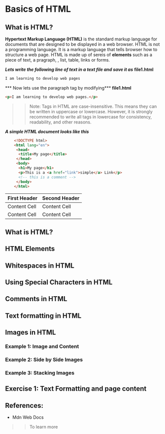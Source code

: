 
# Basics of HTML
## What is HTML?
**Hypertext Markup Language (HTML)** is the standard markup language for documents that are designed to be displayed in a web browser. HTML is not a programming language. It is a markup language that tells browser how to structure a web page. HTML is made up of sereis of **elements** such as a piece of text, a pragraph, , list, table, links or forms.

***Lets write the following line of text in a text file and save it as*** **file1.html** 

```html
I am learning to develop web pages
```

*** Now lets use the paragraph tag by modifying*** **file1.html**
```html
<p>I am learning to develop web pages.</p>
```

>> Note: Tags in HTML are case-insensitive. This means they can be written in uppercase or lowercase. However, it is strongly recommended to write all tags in lowercase for consistency, readability, and other reasons.

***A simple HTML document looks like this***
```html
    <!DOCTYPE html>
    <html lang="en">
     <head>
      <title>My page</title>
     </head>
     <body>
      <h1>My page</h1>
      <p>This is a <a href="link">simple</a> Link</p>
      <!-- this is a comment -->
     </body>
    </html>
```   

| First Header  | Second Header |
| ------------- | ------------- |
| Content Cell  | Content Cell  |
| Content Cell  | Content Cell  |


## What is HTML?

## HTML Elements

## Whitespaces in HTML

## Using Special Characters in HTML

## Comments in HTML

## Text formatting in HTML

## Images in HTML

### Example 1: Image and Content

### Example 2: Side by Side Images

### Example 3: Stacking Images

## Exercise 1: Text Formatting and page content

## References: 
- Mdn Web Docs 

>> To learn more

